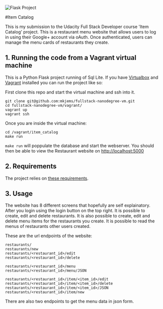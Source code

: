 
![Flask Project](http://flask.pocoo.org/static/badges/flask-project-s.png)

#Item Catalog

This is my submission to the Udacity Full Stack Developer course 'Item Catalog' project.
This is a restaurant menu website that allows users to log in using their Google+
account via oAuth. Once authenticated, users can manage the menu cards
of restaurants they create.

## 1. Running the code from a Vagrant virtual machine
This is a Python Flask project running of Sql Lite.
If you have [Virtualbox](https://www.virtualbox.org/) and [Vagrant](http://vagrantup.com/)
installed you can run the project like so:

First clone this repo and start the virtual machine and ssh into it.

	git clone git@github.com:mkjems/fullstack-nanodegree-vm.git
	cd fullstack-nanodegree-vm/vagrant/
	vagrant up
	vagrant ssh

Once you are inside the virtual machine:

	cd /vagrant/item_catalog
	make run

`make run` will poppulate the database and start the webserver.
You should then be able to view the Restaurant website on [http://localhost:5000](http://localhost:5000)


## 2. Requirements

The project relies on [these requirements](requirements.txt).


## 3. Usage

The website has 8 different screens that hopefully are self explainatory.
After you login using the login button on the top right.
It is possible to create, edit and delete restaurants.
It is also possible to create, edit and delete menu items for the restaurants you create.
It is possible to read the menus of restaurants other users created.

These are the url endpoints of the website:

	restaurants/
	restaurants/new
	restaurants/<restaurant_id>/edit
	restaurants/<restaurant_id>/delete

	restaurants/<restaurant_id>/menu
	restaurants/<restaurant_id>/menu/JSON

	restaurants/<restaurant_id>/item/<item_id>/edit
	restaurants/<restaurant_id>/item/<item_id>/delete
	restaurants/<restaurant_id>/item/<item_id>/JSON
	restaurants/<restaurant_id>/item/new

There are also two endpoints to get the menu data in json form.

